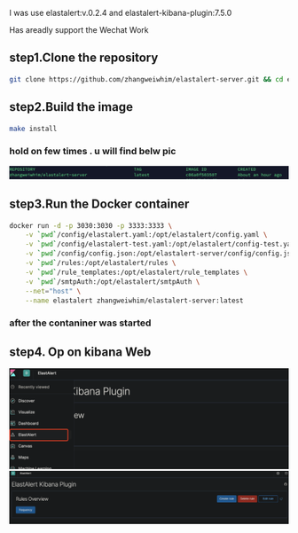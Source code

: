 I was use elastalert:v.0.2.4 and elastalert-kibana-plugin:7.5.0

Has areadly support the Wechat Work 

## step1.Clone the repository
```bash
git clone https://github.com/zhangweiwhim/elastalert-server.git && cd elastalert-server

```

## step2.Build the image
```bash
make install
```
### hold on few times . u will find belw pic

![image](http://github.com/zhangweiwhim/readme_add_pic/raw/master/images/elasalert1.png)


## step3.Run the Docker container

```bash
docker run -d -p 3030:3030 -p 3333:3333 \
    -v `pwd`/config/elastalert.yaml:/opt/elastalert/config.yaml \
    -v `pwd`/config/elastalert-test.yaml:/opt/elastalert/config-test.yaml \
    -v `pwd`/config/config.json:/opt/elastalert-server/config/config.json \
    -v `pwd`/rules:/opt/elastalert/rules \
    -v `pwd`/rule_templates:/opt/elastalert/rule_templates \
    -v `pwd`/smtpAuth:/opt/elastalert/smtpAuth \
    --net="host" \
    --name elastalert zhangweiwhim/elastalert-server:latest

```

### after the contaniner was started

## step4. Op on kibana Web 

![image](http://github.com/zhangweiwhim/readme_add_pic/raw/master/images/elastalert2-1.png)
![image](http://github.com/zhangweiwhim/readme_add_pic/raw/master/images/elastalert2-2.png)

